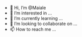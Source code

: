 - 👋 Hi, I’m @Maiale
- 👀 I’m interested in ...
- 🌱 I’m currently learning ...
- 💞️ I’m looking to collaborate on ...
- 📫 How to reach me ...

<!---
Maiale/Maiale is a ✨ special ✨ repository because its `README.md` (this file) appears on your GitHub profile.
You can click the Preview link to take a look at your changes.
--->

